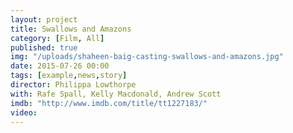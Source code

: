 ```yaml
---
layout: project
title: Swallows and Amazons
category: [Film, All]
published: true
img: "/uploads/shaheen-baig-casting-swallows-and-amazons.jpg"
date: 2015-07-26 00:00
tags: [example,news,story]
director: Philippa Lowthorpe
with: Rafe Spall, Kelly Macdonald, Andrew Scott
imdb: "http://www.imdb.com/title/tt1227183/"
video: 
---
```



